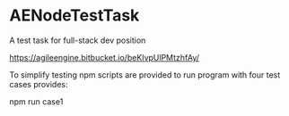 # AENodeTestTask
A test task for full-stack dev position

https://agileengine.bitbucket.io/beKIvpUlPMtzhfAy/

To simplify testing npm scripts are provided to run program with four test cases provides:

npm run case1
